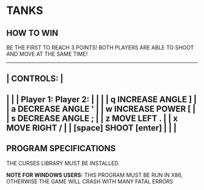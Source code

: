 # TANKS

## HOW TO WIN

BE THE FIRST TO REACH 3 POINTS!
BOTH PLAYERS ARE ABLE TO SHOOT AND MOVE AT THE SAME TIME!
   
-----------------------------------------
|               CONTROLS:               |
-----------------------------------------
|                                       |
|  Player 1:                 Player 2:  |
|                                       |
|  q         INCREASE ANGLE          ]  |
|  a         DECREASE ANGLE          '  |
|  w         INCREASE POWER          [  |
|  s         DECREASE ANGLE          ;  |
|  z         MOVE LEFT               .  |
|  x         MOVE RIGHT              /  |
|  [space]   SHOOT             [enter]  |
|                                       |
-----------------------------------------
   
## PROGRAM SPECIFICATIONS
  
THE CURSES LIBRARY MUST BE INSTALLED.
  
**NOTE FOR WINDOWS USERS:** 
THIS PROGRAM MUST BE RUN IN X86, OTHERWISE THE GAME WILL CRASH WITH MANY FATAL ERRORS
  
  
